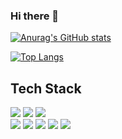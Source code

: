 ### Hi there 👋

<!--
**701tkdgns/701tkdgns** is a ✨ _special_ ✨ repository because its `README.md` (this file) appears on your GitHub profile.


Here are some ideas to get you started:

- 🔭 I’m currently working on ...
- 🌱 I’m currently learning ...
- 👯 I’m looking to collaborate on ...
- 🤔 I’m looking for help with ...
- 💬 Ask me about ...
- 📫 How to reach me: ...
- 😄 Pronouns: ...
- ⚡ Fun fact: ...
-->



[![Anurag's GitHub stats](https://github-readme-stats.vercel.app/api?username=701tkdgns&show_icons=true)](https://github.com/anuraghazra/github-readme-stats)

[![Top Langs](https://github-readme-stats.vercel.app/api/top-langs/?username=701tkdgns&layout=compact)](https://github.com/anuraghazra/github-readme-stats)
<br/>

<div>
  <h2> Tech Stack </h2> 
  <div class="d-flex">
    <img src="https://img.shields.io/badge/HTML5-E34F26?style=for-the-badge&logo=HTML5&logoColor=white"/>
    <img src="https://img.shields.io/badge/CSS3-1572B6?style=for-the-badge&logo=CSS3&logoColor=white"/>
    <img src="https://img.shields.io/badge/JavaScript-F7DF1E?style=for-the-badge&logo=JavaScript&logoColor=black"/>
     <br/>
    <img src="https://img.shields.io/badge/PYTHON-3776ab?style=for-the-badge&logo=PYTHON&logoColor=white"/>
    <img src="https://img.shields.io/badge/REACT-61DAFB?style=for-the-badge&logo=REACT&logoColor=black"/>
    <img src="https://img.shields.io/badge/Node.js-339933?style=for-the-badge&logo=Node.js&logoColor=white"/>
    <img src="https://img.shields.io/badge/Java-B07119?style=for-the-badge&logo=Java&logoColor=white"> 
    <img src="https://img.shields.io/badge/Bootstrap-7952B3?style=for-the-badge&logo=Bootstrap&logoColor=white">
  </div>
</div>

